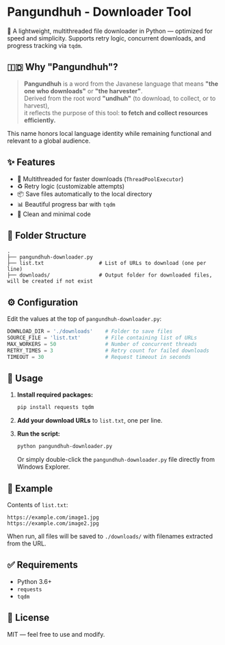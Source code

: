 # Pangundhuh - Downloader Tool

🚀 A lightweight, multithreaded file downloader in Python — optimized for speed and simplicity. Supports retry logic, concurrent downloads, and progress tracking via `tqdm`.


## 🇮🇩 Why "Pangundhuh"?

> **Pangundhuh** is a word from the Javanese language that means **"the one who downloads"** or **"the harvester"**.  
> Derived from the root word **"undhuh"** (to download, to collect, or to harvest),  
> it reflects the purpose of this tool: **to fetch and collect resources efficiently.**

This name honors local language identity while remaining functional and relevant to a global audience.


## ✨ Features

- 🧵 Multithreaded for faster downloads (`ThreadPoolExecutor`)
- ♻️ Retry logic (customizable attempts)
- 📦 Save files automatically to the local directory
- 📊 Beautiful progress bar with `tqdm`
- 🧼 Clean and minimal code


## 📂 Folder Structure

```
.
├── pangundhuh-downloader.py
├── list.txt                  # List of URLs to download (one per line)
├── downloads/                # Output folder for downloaded files, will be created if not exist
```


## ⚙️ Configuration

Edit the values at the top of `pangundhuh-downloader.py`:

```python
DOWNLOAD_DIR = './downloads'    # Folder to save files
SOURCE_FILE = 'list.txt'        # File containing list of URLs
MAX_WORKERS = 50                # Number of concurrent threads
RETRY_TIMES = 3                 # Retry count for failed downloads
TIMEOUT = 30                    # Request timeout in seconds
```


## 📄 Usage

1. **Install required packages:**
   ```bash
   pip install requests tqdm
   ```

2. **Add your download URLs** to `list.txt`, one per line.

3. **Run the script:**
   ```bash
   python pangundhuh-downloader.py
   ```
   Or simply double-click the `pangundhuh-downloader.py` file directly from Windows Explorer.


## 🧪 Example

Contents of `list.txt`:
```
https://example.com/image1.jpg
https://example.com/image2.jpg
```

When run, all files will be saved to `./downloads/` with filenames extracted from the URL.


## ✅ Requirements

- Python 3.6+
- `requests`
- `tqdm`


## 📄 License

MIT — feel free to use and modify.

